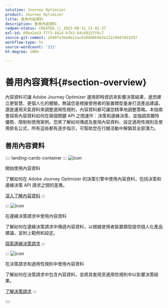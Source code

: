 ```yaml
---
solution: Journey Optimizer
product: Journey Optimizer
title: 善用內容資料
description: 善用內容資料
redpen-status: CREATED_||_2025-08-11_21-02-37
exl-id: 09ba2a43-f7f3-4414-b7b3-64c9932ff6c7
source-git-commit: 2b907a3be8b11ac6308d0b563e122c88478d1d37
workflow-type: ht
source-wordcount: '213'
ht-degree: 100%

---
```


# 善用內容資料{#section-overview}

內容資料可讓 Adobe Journey Optimizer 運用即時資訊來影響決策結果，進而建立更智慧、更個人化的體驗。無論您是根據使用者的裝置類型量身打造產品建議，還是運用天氣資料來調整適用性規則，內容資料都可讓您精準地調整策略。本指南會探索內容資料如何在兩個關鍵 API 之間運作：決策和邊緣決策，並強調其獨特優勢、限制和使用案例。您將了解如何傳遞及套用內容資料、設定適用性規則及使用排名公式，所有這些都有逐步指示，可幫助您在行銷活動中解鎖其全部潛力。

## 善用內容資料

:::: landing-cards-container
:::
![icon](https://cdn.experienceleague.adobe.com/icons/circle-play.svg?lang=zh-Hant)

開始使用內容資料

了解如何在 Adobe Journey Optimizer 的決策引擎中使用內容資料，包括決策和邊緣決策 API 請求之間的差異。

[深入了解內容資料](../using/offers/context-data.md)
:::

:::
![icon](https://cdn.experienceleague.adobe.com/icons/code-branch.svg?lang=zh-Hant)

在邊緣決策請求中使用內容資料

了解如何在邊緣決策請求中傳遞內容資料，以根據使用者裝置類型提供個人化產品建議，並附上範例和設定。

[探索邊緣決策請求](../using/offers/context-data-edge.md)
:::

:::
![icon](https://cdn.experienceleague.adobe.com/icons/list-check.svg?lang=zh-Hant)

在決策請求和適用性規則中使用內容資料

了解如何在決策請求中包含內容資料，並將其套用至適用性規則中以影響決策結果。

[了解決策請求](../using/offers/context-data-decisioning.md)
:::

::::
